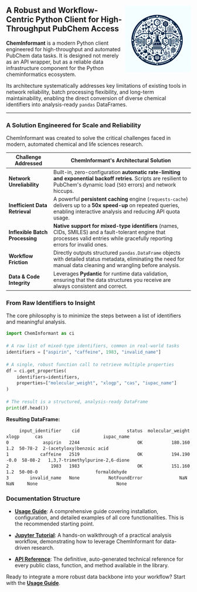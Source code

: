 # <!-- an empty title -->

<img src="assets/logo.png" alt="ChemInformant Logo" align="right" width="180" />

## A Robust and Workflow-Centric Python Client for High-Throughput PubChem Access

**ChemInformant** is a modern Python client engineered for high-throughput and automated PubChem data tasks. It is designed not merely as an API wrapper, but as a reliable data infrastructure component for the Python cheminformatics ecosystem.

Its architecture systematically addresses key limitations of existing tools in network reliability, batch processing flexibility, and long-term maintainability, enabling the direct conversion of diverse chemical identifiers into analysis-ready `pandas` DataFrames.

---

### A Solution Engineered for Scale and Reliability

ChemInformant was created to solve the critical challenges faced in modern, automated chemical and life sciences research.

| Challenge Addressed            | ChemInformant's Architectural Solution                                                                                                                                     |
| ------------------------------ | -------------------------------------------------------------------------------------------------------------------------------------------------------------------------- |
| **Network Unreliability**      | Built-in, zero-configuration **automatic rate-limiting and exponential backoff retries**. Scripts are resilient to PubChem's dynamic load (`503` errors) and network hiccups. |
| **Inefficient Data Retrieval** | A powerful **persistent caching** engine (`requests-cache`) delivers up to a **50x speed-up** on repeated queries, enabling interactive analysis and reducing API quota usage. |
| **Inflexible Batch Processing**  | **Native support for mixed-type identifiers** (names, CIDs, SMILES) and a fault-tolerant engine that processes valid entries while gracefully reporting errors for invalid ones. |
| **Workflow Friction**          | Directly outputs structured `pandas.DataFrame` objects with detailed status metadata, eliminating the need for manual data cleaning and wrangling before analysis.         |
| **Data & Code Integrity**      | Leverages **Pydantic** for runtime data validation, ensuring that the data structures you receive are always consistent and correct.                                       |


### From Raw Identifiers to Insight

The core philosophy is to minimize the steps between a list of identifiers and meaningful analysis.

```python
import ChemInformant as ci

# A raw list of mixed-type identifiers, common in real-world tasks
identifiers = ["aspirin", "caffeine", 1983, "invalid_name"]

# A single, robust function call to retrieve multiple properties
df = ci.get_properties(
    identifiers=identifiers,
    properties=["molecular_weight", "xlogp", "cas", "iupac_name"]
)

# The result is a structured, analysis-ready DataFrame
print(df.head())
```

**Resulting DataFrame:**

```
     input_identifier    cid                  status  molecular_weight  xlogp      cas                       iupac_name
0             aspirin   2244                      OK           180.160    1.2  50-78-2  2-(acetyloxy)benzoic acid
1            caffeine   2519                      OK           194.190   -0.0  58-08-2   1,3,7-trimethylpurine-2,6-dione
2                1983   1983                      OK           151.160    1.2  50-00-0                      formaldehyde
3        invalid_name   None           NotFoundError              NaN    NaN     None                              None
```

### Documentation Structure

-   **[Usage Guide](usage.md)**: A comprehensive guide covering installation, configuration, and detailed examples of all core functionalities. This is the recommended starting point.

-   **[Jupyter Tutorial](notebook.md)**: A hands-on walkthrough of a practical analysis workflow, demonstrating how to leverage ChemInformant for data-driven research.

-   **[API Reference](api.md)**: The definitive, auto-generated technical reference for every public class, function, and method available in the library.

Ready to integrate a more robust data backbone into your workflow? Start with the **[Usage Guide](usage.md)**.
